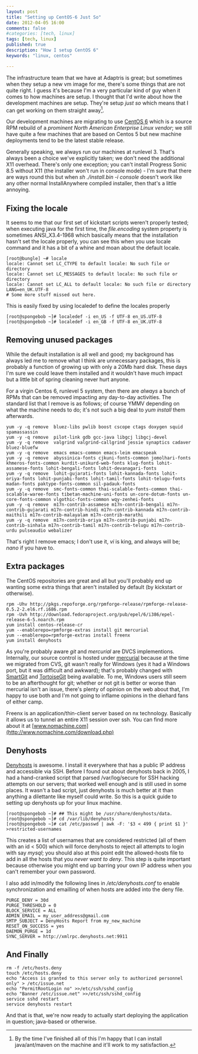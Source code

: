 ```yaml
---
layout: post
title: "Setting up CentOS-6 Just So"
date: 2012-04-05 16:00
comments: false
#categories: [tech, linux]
tags: [tech, linux]
published: true
description: "How I setup CentOS 6"
keywords: "linux, centos"

---
```


The infrastructure team that we have at Adaptris is great; but sometimes when they setup a new vm image for me, there's some things that are not quite right. I guess it's because I'm a very particular kind of guy when it comes to how machines are setup. I thought that I'd write about how the development machines are setup. They're setup *just so* which means that I can get working on them straight away[^1].

Our development machines are migrating to use [CentOS 6](http://www.centos.org/) which is a source RPM rebuild of a _prominent North American Enterprise Linux vendor_; we still have quite a few machines that are based on Centos 5 but new machine deployments tend to be the latest stable release.

<!-- more -->

Generally speaking, we always run our machines at runlevel 3. That's always been a choice we've explicitly taken; we don't need the additional X11 overhead. There's only one exception; you can't install Progress Sonic 8.5 without X11 (the installer won't run in console mode) - I'm sure that there are ways round this but when _sh ./install.bin -i console_ doesn't work like any other normal InstallAnywhere compiled installer, then that's a little annoying.

## Fixing the locale ##

It seems to me that our first set of kickstart scripts weren't properly tested; when executing java for the first time, the _file.encoding_ system property is sometimes ANSI_X3.4-1968 which basically means that the installation hasn't set the locale properly, you can see this when you use locale command and it has a bit of a whine and moan about the default locale.

```console
[root@bungle] ~# locale
locale: Cannot set LC_CTYPE to default locale: No such file or directory
locale: Cannot set LC_MESSAGES to default locale: No such file or directory
locale: Cannot set LC_ALL to default locale: No such file or directory
LANG=en_UK.UTF-8
# Some more stuff missed out here.
```

This is easily fixed by using localedef to define the locales properly

```console
[root@spongebob ~]# localedef -i en_US -f UTF-8 en_US.UTF-8
[root@spongebob ~]# localedef -i en_GB -f UTF-8 en_UK.UTF-8
```

## Removing unused packages

While the default installation is all well and good; my background has always led me to remove what I think are unnecessary packages, this is probably a function of growing up with only a 20Mb hard disk. These days I'm sure we could leave them installed and it wouldn't have much impact but a little bit of spring cleaning never hurt anyone.

For a virgin Centos 6, runlevel 5 system, then there are *always* a bunch of RPMs that can be removed impacting any day-to-day activities. The standard list that I remove is as follows; of course YMMV depending on what the machine needs to do; it's not such a big deal to _yum install_ them afterwards.

```console
yum -y -q remove  bluez-libs pwlib boost cscope ctags doxygen squid spamassassin
yum -y -q remove  pilot-link gdb gcc-java libgcj libgcj-devel
yum -y -q remove  valgrind valgrind-callgrind jessie synaptics cadaver bluez-bluefw
yum -y -q remove  emacs emacs-common emacs-leim emacspeak
yum -y -q remove  abyssinica-fonts cjkuni-fonts-common jomolhari-fonts khmeros-fonts-common kurdit-unikurd-web-fonts klug-fonts lohit-assamese-fonts lohit-bengali-fonts lohit-devanagari-fonts
yum -y -q remove  lohit-gujarati-fonts lohit-kannada-fonts lohit-oriya-fonts lohit-punjabi-fonts lohit-tamil-fonts lohit-telugu-fonts madan-fonts paktype-fonts-common sil-padauk-fonts
yum -y -q remove  smc-fonts-common thai-scalable-fonts-common thai-scalable-waree-fonts tibetan-machine-uni-fonts un-core-dotum-fonts un-core-fonts-common vlgothic-fonts-common wqy-zenhei-fonts
yum -y -q remove  m17n-contrib-assamese m17n-contrib-bengali m17n-contrib-gujarati m17n-contrib-hindi m17n-contrib-kannada m17n-contrib-maithili m17n-contrib-malayalam m17n-contrib-marathi
yum -y -q remove  m17n-contrib-oriya m17n-contrib-punjabi m17n-contrib-sinhala m17n-contrib-tamil m17n-contrib-telugu m17n-contrib-urdu pulseaudio webalizer
```

That's right I remove emacs; I don't use it, *vi* is king, and always will be; _nano_ if you have to.

## Extra packages

The CentOS repositories are great and all but you'll probably end up wanting some extra things that aren't installed by default (by kickstart or otherwise).

```console
rpm -Uhv http://pkgs.repoforge.org/rpmforge-release/rpmforge-release-0.5.2-2.el6.rf.i686.rpm
rpm -Uvh http://download.fedoraproject.org/pub/epel/6/i386/epel-release-6-5.noarch.rpm
yum install centos-release-cr
yum --enablerepo=rpmforge-extras install git mercurial
yum --enablerepo=rpmforge-extras install freenx
yum install denyhosts
```

As you're probably aware _git_ and _mercurial_ are DVCS implementions. Internally, our source control is hosted under [mercurial](http://mercurial.selenic.com) because at the time we migrated from CVS, git wasn't really for Windows (yes it had a Windows port, but it was difficult and awkward); that's probably changed with [SmartGit](http://www.syntevo.com/smartgit/index.html) and [TortoiseGit](http://code.google.com/p/tortoisegit/) being available. To me, Windows users still seem to be an afterthought for git; whether or not git is better or worse than mercurial isn't an issue, there's plenty of opinion on the web about that, I'm happy to use both and I'm not going to inflame opinions in the diehard fans of either camp.

Freenx is an application/thin-client server based on nx technology. Basically it allows us to tunnel an entire X11 session over ssh. You can find more about it at [www.nomachine.com](http://www.nomachine.com/download.php)

## Denyhosts

[Denyhosts](http://denyhosts.sourceforge.net/) is awesome. I install it everywhere that has a public IP address and accessible via SSH. Before I found out about denyhosts back in 2005, I had a hand-cranked script that parsed /var/log/secure for SSH hacking attempts on our servers; that worked well enough and is still used in some places. It wasn't a bad script, just denyhosts is much better at it than anything a dilettante like myself could write. So this is a quick guide to setting up denyhosts up for your linux machine.

```console
[root@spongebob ~]# ## This might be /usr/share/denyhosts/data.
[root@spongebob ~]# cd /var/lib/denyhosts
[root@spongebob ~]# cat /etc/passwd | awk -F: '$3 < 499 { print $1 }' >restricted-usernames
```

This creates a list of usernames that are considered restricted (all of them with an id < 500) which will force denyhosts to reject all attempts to login with say _mysql_; you should also at this point edit the allowed-hosts file to add in all the hosts that you _never want to deny_. This step is quite important because otherwise you might end up barring your own IP address when you can't remember your own password.

I also add in/modify the following lines in _/etc/denyhosts.conf_ to enable synchronization and emailling of when hosts are added into the deny file.

```text
PURGE_DENY = 30d
PURGE_THRESHOLD = 0
BLOCK_SERVICE = ALL
ADMIN_EMAIL = my_user_address@gmail.com
SMTP_SUBJECT = DenyHosts Report from my_new_machine
RESET_ON_SUCCESS = yes
DAEMON_PURGE = 1d
SYNC_SERVER = http://xmlrpc.denyhosts.net:9911
```

## And Finally

```text
rm -f /etc/hosts.deny
touch /etc/hosts.deny
echo "Access is granted to this server only to authorized personnel only" > /etc/issue.net
echo "PermitRootLogin no" >>/etc/ssh/sshd_config
echo "Banner /etc/issue.net" >>/etc/ssh/sshd_config
service sshd restart
service denyhosts restart
```

And that is that, we're now ready to actually start deploying the application in question; java-based or otherwise.

[^1]: By the time I've finished all of this I'm happy that I can install java/ant/maven on the machine and it'll work to my satisfaction.
